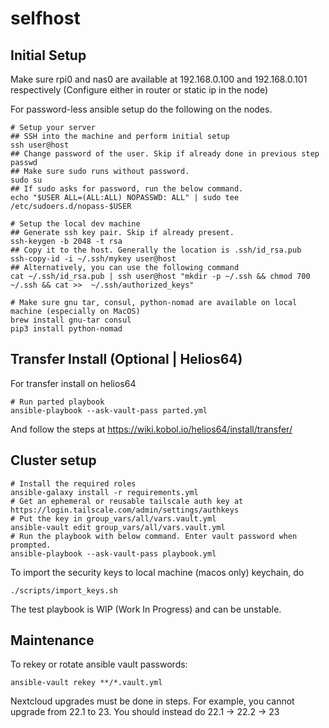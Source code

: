 # selfhost

## Initial Setup

Make sure rpi0 and nas0 are available at 192.168.0.100 and 192.168.0.101 respectively (Configure either in router or static ip in the node)

For password-less ansible setup do the following on the nodes.

```shell
# Setup your server
## SSH into the machine and perform initial setup
ssh user@host
## Change password of the user. Skip if already done in previous step
passwd
## Make sure sudo runs without password.
sudo su
## If sudo asks for password, run the below command.
echo "$USER ALL=(ALL:ALL) NOPASSWD: ALL" | sudo tee /etc/sudoers.d/nopass-$USER

# Setup the local dev machine
## Generate ssh key pair. Skip if already present.
ssh-keygen -b 2048 -t rsa
## Copy it to the host. Generally the location is .ssh/id_rsa.pub
ssh-copy-id -i ~/.ssh/mykey user@host
## Alternatively, you can use the following command
cat ~/.ssh/id_rsa.pub | ssh user@host "mkdir -p ~/.ssh && chmod 700 ~/.ssh && cat >>  ~/.ssh/authorized_keys"
```

```shell
# Make sure gnu tar, consul, python-nomad are available on local machine (especially on MacOS)
brew install gnu-tar consul
pip3 install python-nomad
```

## Transfer Install (Optional | Helios64)

For transfer install on helios64

```shell
# Run parted playbook
ansible-playbook --ask-vault-pass parted.yml
```

And follow the steps at https://wiki.kobol.io/helios64/install/transfer/

## Cluster setup

```shell
# Install the required roles
ansible-galaxy install -r requirements.yml
# Get an ephemeral or reusable tailscale auth key at https://login.tailscale.com/admin/settings/authkeys
# Put the key in group_vars/all/vars.vault.yml
ansible-vault edit group_vars/all/vars.vault.yml
# Run the playbook with below command. Enter vault password when prompted.
ansible-playbook --ask-vault-pass playbook.yml
```

To import the security keys to local machine (macos only) keychain, do
```
./scripts/import_keys.sh
```

The test playbook is WIP (Work In Progress) and can be unstable.

## Maintenance

To rekey or rotate ansible vault passwords:
```shell
ansible-vault rekey **/*.vault.yml
```

Nextcloud upgrades must be done in steps. For example, you cannot upgrade from 22.1 to 23.
You should instead do 22.1 -> 22.2 -> 23
